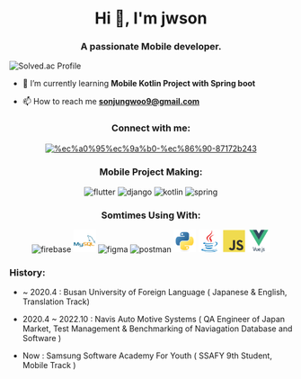 <h1 align="center">Hi 👋, I'm jwson</h1>
<h3 align="center">A passionate Mobile developer.</h3>

![Solved.ac Profile](http://mazassumnida.wtf/api/v2/generate_badge?boj=sonjungwoo9)

- 🌱 I’m currently learning **Mobile Kotlin Project with Spring boot**

- 📫 How to reach me **sonjungwoo9@gmail.com**

<h3 align="center">Connect with me:</h3>
<p align="center">
<a href="https://linkedin.com/in/%ec%a0%95%ec%9a%b0-%ec%86%90-87172b243" target="blank"><img align="center" src="https://raw.githubusercontent.com/rahuldkjain/github-profile-readme-generator/master/src/images/icons/Social/linked-in-alt.svg" alt="%ec%a0%95%ec%9a%b0-%ec%86%90-87172b243" height="30" width="40" /></a>
</p>

<h3 align="center">Mobile Project Making:</h3>

<p align="center"> 
  <img src="https://www.vectorlogo.zone/logos/flutterio/flutterio-icon.svg" alt="flutter" width="40" height="40"/>
  
  <img src="https://cdn.worldvectorlogo.com/logos/django.svg" alt="django" width="40" height="40"/>
  
  <img src="https://www.vectorlogo.zone/logos/kotlinlang/kotlinlang-icon.svg" alt="kotlin" width="40" height="40"/>
  
  <img src="https://www.vectorlogo.zone/logos/springio/springio-icon.svg" alt="spring" width="40" height="40"/> 
  
</p>

<h3 align="center">Somtimes Using With:</h3>

<p align="center">
  
  <img src="https://www.vectorlogo.zone/logos/firebase/firebase-icon.svg" alt="firebase" width="40" height="40"/> 
  <img src="https://raw.githubusercontent.com/devicons/devicon/master/icons/mysql/mysql-original-wordmark.svg" alt="mysql" width="40" height="40"/>
  
  <img src="https://www.vectorlogo.zone/logos/figma/figma-icon.svg" alt="figma" width="40" height="40"/>  
  <img src="https://www.vectorlogo.zone/logos/getpostman/getpostman-icon.svg" alt="postman" width="40" height="40"/>
  
  <img src="https://raw.githubusercontent.com/devicons/devicon/master/icons/python/python-original.svg" alt="python" width="40" height="40"/>
  <img src="https://raw.githubusercontent.com/devicons/devicon/master/icons/java/java-original.svg" alt="java" width="40" height="40"/>   
  <img src="https://raw.githubusercontent.com/devicons/devicon/master/icons/javascript/javascript-original.svg" alt="javascript" width="40" height="40"/>
  
  <img src="https://raw.githubusercontent.com/devicons/devicon/master/icons/vuejs/vuejs-original-wordmark.svg" alt="vuejs" width="40" height="40"/> 
    
</p>


<h3 align="left">History:</h3>

- ~ 2020.4 : Busan University of Foreign Language ( Japanese & English, Translation Track)

- 2020.4 ~ 2022.10 : Navis Auto Motive Systems ( QA Engineer of Japan Market, Test Management & Benchmarking of Naviagation Database and Software )

- Now : Samsung Software Academy For Youth ( SSAFY 9th Student, Mobile Track )
